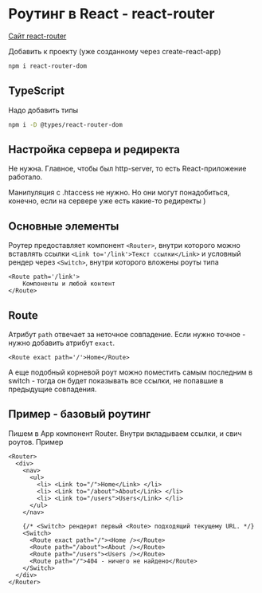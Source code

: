 # Роутинг в React - react-router

[Сайт react-router](https://reactrouter.com/web/guides/quick-start)

Добавить к проекту (уже созданному через create-react-app)

```bash
npm i react-router-dom
```

## TypeScript

Надо добавить типы
```bash
npm i -D @types/react-router-dom
```

## Настройка сервера и редиректа

Не нужна. Главное, чтобы был http-server, то есть React-приложение работало.

Манипуляция с .htaccess не нужно. Но они могут понадобиться, конечно, если на сервере уже есть какие-то редиректы )


## Основные элементы
Роутер предоставляет компонент `<Router>`, внутри которого можно вставлять ссылки `<Link to='/link'>Текст ссылки</Link>` и условный рендер через `<Switch>`, внутри которого вложены роуты типа 

```tsx
<Route path='/link'>
    Компоненты и любой контент
</Route>
```

## Route

Атрибут `path` отвечает за неточное совпадение. Если нужно точное - нужно добавить атрибут `exact`.

```tsx
<Route exact path='/'>Home</Route>
```

А еще подобный корневой роут можно поместить самым последним в switch - тогда он будет показывать все ссылки, не попавшие в предыдущие совпадения. 


## Пример - базовый роутинг

Пишем в App компонент Router. Внутри вкладываем ссылки, и свич роутов. Пример

```tsx
<Router>
  <div>
    <nav>
      <ul>
        <li> <Link to="/">Home</Link> </li>
        <li> <Link to="/about">About</Link> </li>
        <li> <Link to="/users">Users</Link> </li>
      </ul>
    </nav>

    {/* <Switch> рендерит первый <Route> подходящий текущему URL. */}
    <Switch>
      <Route exact path="/"><Home /></Route>
      <Route path="/about"><About /></Route>
      <Route path="/users"><Users /></Route>
      <Route path="/">404 - ничего не найдено</Route>
    </Switch>
  </div>
</Router>
```

